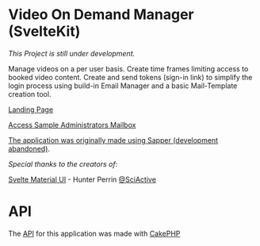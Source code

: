 # Video On Demand Manager (SvelteKit)

*This Project is still under development.*

Manage videos on a per user basis.
Create time frames limiting access to booked video content.
Create and send tokens (sign-in link) to simplify the login process using build-in Email Manager and a basic Mail-Template creation tool.

[Landing Page](https://vod-app.doojoo.de)

[Access Sample Administrators Mailbox](http://vod-app.doojoo.de/login?token=eyJ0eXAiOiJKV1QiLCJhbGciOiJIUzI1NiJ9.eyJzdWIiOiIyNCIsImV4cCI6MTg3OTE0NDIzMn0.--X1nVW58hZgWarXOFGvssNnvYz8Fmr2003HfTdn8jc&redirect=/users/24%3Ftab%3Dmail%26active%3Dinboxes)

[The application was originally made using Sapper (development abandoned)](https://github.com/anito/vod-app).

_Special thanks to the creators of:_

[Svelte Material UI](https://sveltematerialui.com/) - Hunter Perrin [@SciActive](https://twitter.com/SciActive)

# API

The [API](https://github.com/anito/vod-backend) for this application was made with [CakePHP](https://cakephp.org)
